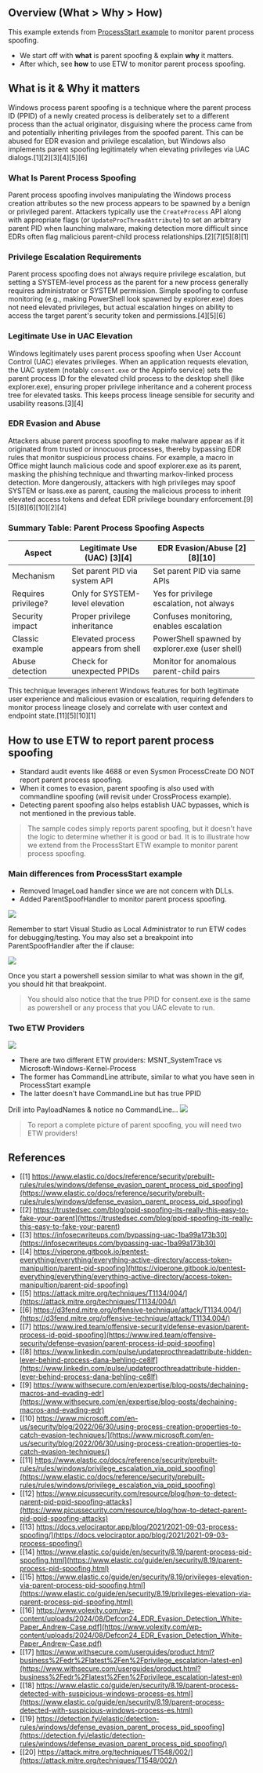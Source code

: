 ## Overview (What > Why > How)
This example extends from [ProcessStart example](../ProcessStart/README.md) to monitor parent process spoofing.
- We start off with **what** is parent spoofing & explain **why** it matters.
- After which, see **how** to use ETW to monitor parent process spoofing.

## What is it & Why it matters
Windows process parent spoofing is a technique where the parent process ID (PPID) of a newly created process is deliberately set to a different process than the actual originator, disguising where the process came from and potentially inheriting privileges from the spoofed parent. This can be abused for EDR evasion and privilege escalation, but Windows also implements parent spoofing legitimately when elevating privileges via UAC dialogs.[1][2][3][4][5][6]

### What Is Parent Process Spoofing
Parent process spoofing involves manipulating the Windows process creation attributes so the new process appears to be spawned by a benign or privileged parent. Attackers typically use the `CreateProcess` API along with appropriate flags (or `UpdateProcThreadAttribute`) to set an arbitrary parent PID when launching malware, making detection more difficult since EDRs often flag malicious parent-child process relationships.[2][7][5][8][1]

### Privilege Escalation Requirements
Parent process spoofing does not always require privilege escalation, but setting a SYSTEM-level process as the parent for a new process generally requires administrator or SYSTEM permission. Simple spoofing to confuse monitoring (e.g., making PowerShell look spawned by explorer.exe) does not need elevated privileges, but actual escalation hinges on ability to access the target parent's security token and permissions.[4][5][6]

### Legitimate Use in UAC Elevation
Windows legitimately uses parent process spoofing when User Account Control (UAC) elevates privileges. When an application requests elevation, the UAC system (notably `consent.exe` or the Appinfo service) sets the parent process ID for the elevated child process to the desktop shell (like explorer.exe), ensuring proper privilege inheritance and a coherent process tree for elevated tasks. This keeps process lineage sensible for security and usability reasons.[3][4]

### EDR Evasion and Abuse
Attackers abuse parent process spoofing to make malware appear as if it originated from trusted or innocuous processes, thereby bypassing EDR rules that monitor suspicious process chains. For example, a macro in Office might launch malicious code and spoof explorer.exe as its parent, masking the phishing technique and thwarting markov-linked process detection. More dangerously, attackers with high privileges may spoof SYSTEM or lsass.exe as parent, causing the malicious process to inherit elevated access tokens and defeat EDR privilege boundary enforcement.[9][5][8][6][10][2][4]

### Summary Table: Parent Process Spoofing Aspects

| Aspect                  | Legitimate Use (UAC) [3][4] | EDR Evasion/Abuse [2][8][10] |
|-------------------------|--------------------------------------|--------------------------------------------|
| Mechanism               | Set parent PID via system API        | Set parent PID via same APIs               |
| Requires privilege?     | Only for SYSTEM-level elevation      | Yes for privilege escalation, not always   |
| Security impact         | Proper privilege inheritance         | Confuses monitoring, enables escalation    |
| Classic example         | Elevated process appears from shell  | PowerShell spawned by explorer.exe (user shell)        |
| Abuse detection         | Check for unexpected PPIDs           | Monitor for anomalous parent-child pairs   |

This technique leverages inherent Windows features for both legitimate user experience and malicious evasion or escalation, requiring defenders to monitor process lineage closely and correlate with user context and endpoint state.[11][5][10][1]

## How to use ETW to report parent process spoofing
- Standard audit events like 4688 or even Sysmon ProcessCreate DO NOT report parent process spoofing.
- When it comes to evasion, parent spoofing is also used with commandline spoofing (will revisit under CrossProcess example).
- Detecting parent spoofing also helps establish UAC bypasses, which is not mentioned in the previous table.

> The sample codes simply reports parent spoofing, but it doesn't have the logic to determine whether it is good or bad. It is to illustrate how we extend from the ProcessStart ETW example to monitor parent process spoofing. 

### Main differences from ProcessStart example
- Removed ImageLoad handler since we are not concern with DLLs.
- Added ParentSpoofHandler to monitor parent process spoofing.

![](powershellUAC.gif)

Remember to start Visual Studio as Local Administrator to run ETW codes for debugging/testing. You may also set a breakpoint into ParentSpoofHandler after the if clause:

![](breakPoint.png)

Once you start a powershell session similar to what was shown in the gif, you should hit that breakpoint.

>You should also notice that the true PPID for consent.exe is the same as powershell or any process that you UAC elevate to run.

### Two ETW Providers

![](etwWatcherClass.png)

- There are two different ETW providers: MSNT_SystemTrace vs Microsoft-Windows-Kernel-Process
- The former has CommandLine attribute, similar to what you have seen in ProcessStart example
- The latter doesn't have CommandLine but has true PPID

Drill into PayloadNames & notice no CommandLine...
![](noCommandLine.png)

>To report a complete picture of parent spoofing, you will need two ETW providers!

## References

- [[1] https://www.elastic.co/docs/reference/security/prebuilt-rules/rules/windows/defense_evasion_parent_process_pid_spoofing](https://www.elastic.co/docs/reference/security/prebuilt-rules/rules/windows/defense_evasion_parent_process_pid_spoofing)
- [[2] https://trustedsec.com/blog/ppid-spoofing-its-really-this-easy-to-fake-your-parent](https://trustedsec.com/blog/ppid-spoofing-its-really-this-easy-to-fake-your-parent)
- [[3] https://infosecwriteups.com/bypassing-uac-1ba99a173b30](https://infosecwriteups.com/bypassing-uac-1ba99a173b30)
- [[4] https://viperone.gitbook.io/pentest-everything/everything/everything-active-directory/access-token-manipultion/parent-pid-spoofing](https://viperone.gitbook.io/pentest-everything/everything/everything-active-directory/access-token-manipultion/parent-pid-spoofing)
- [[5] https://attack.mitre.org/techniques/T1134/004/](https://attack.mitre.org/techniques/T1134/004/)
- [[6] https://d3fend.mitre.org/offensive-technique/attack/T1134.004/](https://d3fend.mitre.org/offensive-technique/attack/T1134.004/)
- [[7] https://www.ired.team/offensive-security/defense-evasion/parent-process-id-ppid-spoofing](https://www.ired.team/offensive-security/defense-evasion/parent-process-id-ppid-spoofing)
- [[8] https://www.linkedin.com/pulse/updateprocthreadattribute-hidden-lever-behind-process-dana-behling-ce8lf](https://www.linkedin.com/pulse/updateprocthreadattribute-hidden-lever-behind-process-dana-behling-ce8lf)
- [[9] https://www.withsecure.com/en/expertise/blog-posts/dechaining-macros-and-evading-edr](https://www.withsecure.com/en/expertise/blog-posts/dechaining-macros-and-evading-edr)
- [[10] https://www.microsoft.com/en-us/security/blog/2022/06/30/using-process-creation-properties-to-catch-evasion-techniques/](https://www.microsoft.com/en-us/security/blog/2022/06/30/using-process-creation-properties-to-catch-evasion-techniques/)
- [[11] https://www.elastic.co/docs/reference/security/prebuilt-rules/rules/windows/privilege_escalation_via_ppid_spoofing](https://www.elastic.co/docs/reference/security/prebuilt-rules/rules/windows/privilege_escalation_via_ppid_spoofing)
- [[12] https://www.picussecurity.com/resource/blog/how-to-detect-parent-pid-ppid-spoofing-attacks](https://www.picussecurity.com/resource/blog/how-to-detect-parent-pid-ppid-spoofing-attacks)
- [[13] https://docs.velociraptor.app/blog/2021/2021-09-03-process-spoofing/](https://docs.velociraptor.app/blog/2021/2021-09-03-process-spoofing/)
- [[14] https://www.elastic.co/guide/en/security/8.19/parent-process-pid-spoofing.html](https://www.elastic.co/guide/en/security/8.19/parent-process-pid-spoofing.html)
- [[15] https://www.elastic.co/guide/en/security/8.19/privileges-elevation-via-parent-process-pid-spoofing.html](https://www.elastic.co/guide/en/security/8.19/privileges-elevation-via-parent-process-pid-spoofing.html)
- [[16] https://www.volexity.com/wp-content/uploads/2024/08/Defcon24_EDR_Evasion_Detection_White-Paper_Andrew-Case.pdf](https://www.volexity.com/wp-content/uploads/2024/08/Defcon24_EDR_Evasion_Detection_White-Paper_Andrew-Case.pdf)
- [[17] https://www.withsecure.com/userguides/product.html?business%2Fedr%2Flatest%2Fen%2Fprivilege_escalation-latest-en](https://www.withsecure.com/userguides/product.html?business%2Fedr%2Flatest%2Fen%2Fprivilege_escalation-latest-en)
- [[18] https://www.elastic.co/guide/en/security/8.19/parent-process-detected-with-suspicious-windows-process-es.html](https://www.elastic.co/guide/en/security/8.19/parent-process-detected-with-suspicious-windows-process-es.html)
- [[19] https://detection.fyi/elastic/detection-rules/windows/defense_evasion_parent_process_pid_spoofing](https://detection.fyi/elastic/detection-rules/windows/defense_evasion_parent_process_pid_spoofing/)
- [[20] https://attack.mitre.org/techniques/T1548/002/](https://attack.mitre.org/techniques/T1548/002/)


